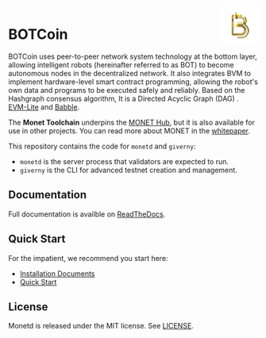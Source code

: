 <img width="75px" height="75px" align="right" alt="Monet Logo" src="docs/_static/Botcoin_logo.png" title="Monetd"/>

# BOTCoin

BOTCoin uses peer-to-peer network system technology at the bottom layer, allowing intelligent robots (hereinafter referred to as BOT) to become autonomous nodes in the decentralized network. It also integrates BVM to implement hardware-level smart contract programming, allowing the robot's own data and programs to be executed safely and reliably. Based on the Hashgraph consensus algorithm, It is a Directed Acyclic Graph (DAG) . 
[EVM-Lite](https://github.com/mosaicnetworks/evm-lite) and
[Babble](https://github.com/mosaicnetworks/babble).

The **Monet Toolchain** underpins the
[MONET Hub](https://monet.network/faq.html), but it is also available for use in 
other projects. You can read more about MONET in the 
[whitepaper](http://bit.ly/monet-whitepaper).

This repository contains the code for `monetd` and `giverny`:

- `monetd` is the server process that validators are expected to run.
- `giverny` is the CLI for advanced testnet creation and management.

## Documentation


Full documentation is availble on
[ReadTheDocs](https://monetd.readthedocs.io/en/latest/).

## Quick Start

For the impatient, we recommend you start here:

-   [Installation
    Documents](https://monetd.readthedocs.io/en/latest/install.html)
-   [Quick
    Start](https://monetd.readthedocs.io/en/latest/quickstart.html)

## License

Monetd is released under the MIT license. See [LICENSE](LICENSE).